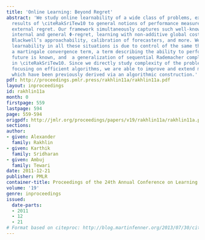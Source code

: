 ```yaml
---
title: 'Online Learning: Beyond Regret'
abstract: 'We study online learnability of a wide class of problems, extending the
  results of \citeRakSriTew10 to general notions of performance measure well beyond
  external regret. Our framework simultaneously captures such well-known notions as
  internal and general Φ-regret, learning with non-additive global cost functions,
  Blackwell’s approachability, calibration of forecasters, and more. We show that
  learnability in all these situations is due to control of the same three quantities:
  a martingale convergence term, a term describing the ability to perform well if
  future is known, and  a generalization of sequential Rademacher complexity, studied
  in \citeRakSriTew10. Since we directly study complexity of the problem instead of
  focusing on efficient algorithms, we are able to improve and extend many known results
  which have been previously derived via an algorithmic construction.'
pdf: http://proceedings.pmlr.press/rakhlin11a/rakhlin11a.pdf
layout: inproceedings
id: rakhlin11a
month: 0
firstpage: 559
lastpage: 594
page: 559-594
origpdf: http://jmlr.org/proceedings/papers/v19/rakhlin11a/rakhlin11a.pdf
sections: 
author:
- given: Alexander
  family: Rakhlin
- given: Karthik
  family: Sridharan
- given: Ambuj
  family: Tewari
date: 2011-12-21
publisher: PMLR
container-title: Proceedings of the 24th Annual Conference on Learning Theory
volume: '19'
genre: inproceedings
issued:
  date-parts:
  - 2011
  - 12
  - 21
# Format based on citeproc: http://blog.martinfenner.org/2013/07/30/citeproc-yaml-for-bibliographies/
---
```

